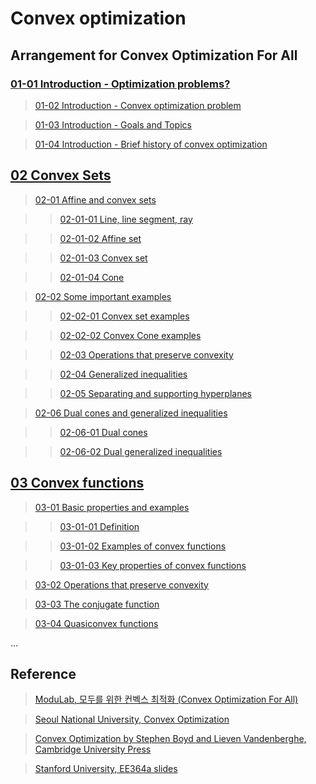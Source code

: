 # Convex optimization

## Arrangement for Convex Optimization For All


### [01-01 Introduction - Optimization problems?](https://www.evernote.com/l/AqN3jKgAC3JOmZGuM6dG3GELVwxOyScxiMk)

> [01-02 Introduction - Convex optimization problem](https://www.evernote.com/l/AqNlPB4WSMpAw4dtOcKs797P6egO_f7ZNvM)

> [01-03 Introduction - Goals and Topics](https://www.evernote.com/l/AqNzX2T7XtpF9ZYLmPAxS5-vQkjctYkbK3M)

> [01-04 Introduction -  Brief history of convex optimization](https://www.evernote.com/l/AqMnB1fin1NMFJ1ukNCDDZMl6kXbFfqlwWc)


## [02 Convex Sets](https://www.evernote.com/l/AqPUR7PE7yZBcJU_tl02RF587FaalcPZavY)

> [02-01 Affine and convex sets](https://www.evernote.com/l/AqM548D6jOxPg6NgNrUAoNUq7VpoVLqPxus)

>> [02-01-01 Line, line segment, ray](https://www.evernote.com/l/AqOlv9_KpUxLq6rBmERV4Sfy733xgppguM8)

>> [02-01-02 Affine set](https://www.evernote.com/l/AqP6HCiC0ZRItrHnSGmd2uPP7x5U5u99afs)

>> [02-01-03 Convex set](https://www.evernote.com/l/AqP0XvEIQDdJL73CVOcp0iS7EHZCS2g255I)

>> [02-01-04 Cone](https://www.evernote.com/l/AqMUCar2fOtDXI1WYadCbgcJgXm-NKbvsL8)

> [02-02 Some important examples](https://www.evernote.com/l/AqNkPPWsjoVO8J2_c0wQXgBbcMn3xHJANKU)

>> [02-02-01 Convex set examples](https://www.evernote.com/l/AqPiDf_g9y1EloouhsD3TgDHnXljL6wxDUI)

>> [02-02-02 Convex Cone examples](https://www.evernote.com/l/AqNfitIN3w5JF7_0H7-Wcrd81E4Jzlgj0rA)

>> [02-03 Operations that preserve convexity](https://www.evernote.com/l/AqMrpGn3hO5Edae_levV8giLUF1tc8lR2xE)

>> [02-04 Generalized inequalities](https://www.evernote.com/l/AqM8a5MN4zdCFa6XstR89gs0bLMnO26M2eg)

>> [02-05 Separating and supporting hyperplanes](https://www.evernote.com/l/AqPP45xyqz9JoImH_68_gCQ3nwrVKQK-GKQ)

> [02-06 Dual cones and generalized inequalities](https://www.evernote.com/l/AqPcOFReqohH3rQi1x_qBaXiVcjtAm-FU4M)

>> [02-06-01 Dual cones](https://www.evernote.com/l/AqN7bvHmlcFDB55ZRduuFZHQlqOGZSVkoE0)

>> [02-06-02 Dual generalized inequalities](https://www.evernote.com/l/AqOxJXTKfyVHo5PJ2yOVvWudRA9plCLJFCg)


## [03 Convex functions](https://www.evernote.com/l/AqPxsHjfWqNIPICmS2mexCmewwQ5oS5QVxs)

> [03-01 Basic properties and examples](https://www.evernote.com/l/AqPgNhuBWkBP_Zm-LzP-O6ug85mEQcVYTXU)

>> [03-01-01 Definition](https://www.evernote.com/l/AqPPrKi08elGaaQHC-bprHVCI7YnCB3KmxU)

>> [03-01-02 Examples of convex functions](https://www.evernote.com/l/AqNkmni2KzZKg7ocLRi_qUikj4dokbnXl4E)

>> [03-01-03 Key properties of convex functions](https://www.evernote.com/l/AqOm95aXaDFFXZ5f3jHxR2p4ic7TQODV2no)

> [03-02 Operations that preserve convexity](https://www.evernote.com/l/AqNeK1NhtelOeLRd0I2Hr2FiXpjXxtcNyOI)

> [03-03 The conjugate function](https://www.evernote.com/l/AqOnKW7icRNOHoMeDIxH3jsipwzlkgrl_Fk)

> [03-04 Quasiconvex functions](https://www.evernote.com/l/AqOkyIoYmjlEYpTZcXGyoZCgNOblBDyehsQk)

...


## Reference

> [ModuLab, 모두를 위한 컨벡스 최적화 (Convex Optimization For All)](https://wikidocs.net/17052)

> [Seoul National University, Convex Optimization](http://erc-aci.snu.ac.kr/ko/node/39)

> [Convex Optimization by Stephen Boyd and Lieven Vandenberghe, Cambridge University Press](https://web.stanford.edu/~boyd/cvxbook/bv_cvxbook.pdf)

> [Stanford University, EE364a slides](https://web.stanford.edu/class/ee364a/lectures.html)
